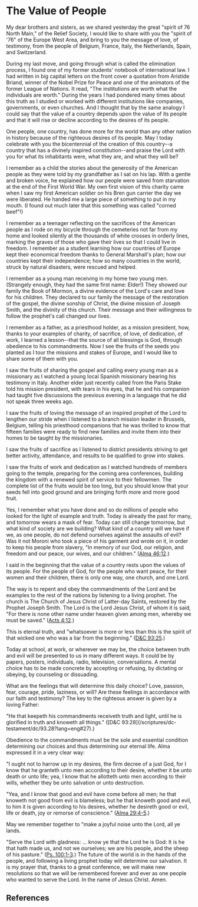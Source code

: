 # The Value of People

My dear brothers and sisters, as we shared yesterday the great "spirit of 76
North Main," of the Relief Society, I would like to share with you the "spirit
of '76" of the Europe West Area, and bring to you the message of love, of
testimony, from the people of Belgium, France, Italy, the Netherlands, Spain,
and Switzerland.

During my last move, and going through what is called the elimination process,
I found one of my former students' notebook of international law. I had
written in big capital letters on the front cover a quotation from Aristide
Briand, winner of the Nobel Prize for Peace and one of the animators of the
former League of Nations. It read, "The institutions are worth what the
individuals are worth." During the years I had pondered many times about this
truth as I studied or worked with different institutions like companies,
governments, or even churches. And I thought that by the same analogy I could
say that the value of a country depends upon the value of its people and that
it will rise or decline according to the desires of its people.

One people, one country, has done more for the world than any other nation in
history because of the righteous desires of its people. May I today celebrate
with you the bicentennial of the creation of this country--a country that has
a divinely inspired constitution--and praise the Lord with you for what its
inhabitants were, what they are, and what they will be?

I remember as a child the stories about the generosity of the American people
as they were told by my grandfather as I sat on his lap. With a gentle and
broken voice, he explained how our people were saved from starvation at the
end of the First World War. My own first vision of this charity came when I
saw my first American soldier on his Bren gun carrier the day we were
liberated. He handed me a large piece of something to put in my mouth. (I
found out much later that this something was called "corned beef"!)

I remember as a teenager reflecting on the sacrifices of the American people
as I rode on my bicycle through the cemeteries not far from my home and looked
silently at the thousands of white crosses in orderly lines, marking the
graves of those who gave their lives so that I could live in freedom. I
remember as a student learning how our countries of Europe kept their
economical freedom thanks to General Marshall's plan; how our countries kept
their independence; how so many countries in the world, struck by natural
disasters, were rescued and helped.

I remember as a young man receiving in my home two young men. (Strangely
enough, they had the same first name: Elder!) They showed our family the Book
of Mormon, a divine evidence of the Lord's care and love for his children.
They declared to our family the message of the restoration of the gospel, the
divine sonship of Christ, the divine mission of Joseph Smith, and the divinity
of this church. Their message and their willingness to follow the prophet's
call changed our lives.

I remember as a father, as a priesthood holder, as a mission president, how,
thanks to your examples of charity, of sacrifice, of love, of dedication, of
work, I learned a lesson--that the source of all blessings is God, through
obedience to his commandments. Now I see the fruits of the seeds you planted
as I tour the missions and stakes of Europe, and I would like to share some of
them with you.

I saw the fruits of sharing the gospel and calling every young man as a
missionary as I watched a young local Spanish missionary bearing his testimony
in Italy. Another elder just recently called from the Paris Stake told his
mission president, with tears in his eyes, that he and his companion had
taught five discussions the previous evening in a language that he did not
speak three weeks ago.

I saw the fruits of loving the message of an inspired prophet of the Lord to
lengthen our stride when I listened to a branch mission leader in Brussels,
Belgium, telling his priesthood companions that he was thrilled to know that
fifteen families were ready to find new families and invite them into their
homes to be taught by the missionaries.

I saw the fruits of sacrifice as I listened to district presidents striving to
get better activity, attendance, and results to be qualified to grow into
stakes.

I saw the fruits of work and dedication as I watched hundreds of members going
to the temple, preparing for the coming area conferences, building the kingdom
with a renewed spirit of service to their fellowmen. The complete list of the
fruits would be too long, but you should know that your seeds fell into good
ground and are bringing forth more and more good fruit.

Yes, I remember what you have done and so do millions of people who looked for
the light of example and truth. Today is already the past for many, and
tomorrow wears a mask of fear. Today can still change tomorrow, but what kind
of society are we building? What kind of a country will we have if we, as one
people, do not defend ourselves against the assaults of evil? Was it not
Moroni who took a piece of his garment and wrote on it, in order to keep his
people from slavery, "In memory of our God, our religion, and freedom and our
peace, our wives, and our children." ([Alma
46:12](/scriptures/bofm/alma/46.12?lang=eng#11).)

I said in the beginning that the value of a country rests upon the values of
its people. For the people of God, for the people who want peace, for their
women and their children, there is only one way, one church, and one Lord.

The way is to repent and obey the commandments of the Lord and be examples to
the rest of the nations by listening to a living prophet. The church is The
Church of Jesus Christ of Latter-day Saints, restored by the Prophet Joseph
Smith. The Lord is the Lord Jesus Christ, of whom it is said, "For there is
none other name under heaven given among men, whereby we must be saved."
([Acts 4:12](/scriptures/nt/acts/4.12?lang=eng#11).)

This is eternal truth, and "whatsoever is more or less than this is the spirit
of that wicked one who was a liar from the beginning." ([D&amp;C
93:25](/scriptures/dc-testament/dc/93.25?lang=eng#24).)

Today at school, at work, or wherever we may be, the choice between truth and
evil will be presented to us in many different ways. It could be by papers,
posters, individuals, radio, television, conversations. A mental choice has to
be made concrete by accepting or refusing, by dictating or obeying, by
counseling or dissuading.

What are the feelings that will determine this daily choice? Love, passion,
fear, courage, pride, laziness, or will? Are these feelings in accordance with
our faith and testimony? The key to the righteous answer is given by a loving
Father:

"He that keepeth his commandments receiveth truth and light, until he is
glorified in truth and knoweth all things." ([D&amp;C 93:28](/scriptures/dc-
testament/dc/93.28?lang=eng#27).)

Obedience to the commandments must be the sole and essential condition
determining our choices and thus determining our eternal life. Alma expressed
it in a very clear way:

"I ought not to harrow up in my desires, the firm decree of a just God, for I
know that he granteth unto men according to their desire, whether it be unto
death or unto life; yea, I know that he allotteth unto men according to their
wills, whether they be unto salvation or unto destruction.

"Yea, and I know that good and evil have come before all men; he that knoweth
not good from evil is blameless; but he that knoweth good and evil, to him it
is given according to his desires, whether he desireth good or evil, life or
death, joy or remorse of conscience." ([Alma
29:4-5](/scriptures/bofm/alma/29.4-5?lang=eng#3).)

May we remember together to "make a joyful noise unto the Lord, all ye lands.

"Serve the Lord with gladness: ... know ye that the Lord he is God: It is he
that hath made us, and not we ourselves; we are his people, and the sheep of
his pasture." ([Ps. 100:1-3](/scriptures/ot/ps/100.1-3?lang=eng#0).) The
future of the world is in the hands of the people, and following a living
prophet today will determine our salvation. It is my prayer that, thanks to a
great conference, we will make new resolutions so that we will be remembered
forever and ever as one people who wanted to serve the Lord. In the name of
Jesus Christ. Amen.

## References

